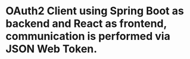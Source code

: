 # OAuth2 Client using Spring Boot as backend and React as frontend, communication is performed via JSON Web Token.
